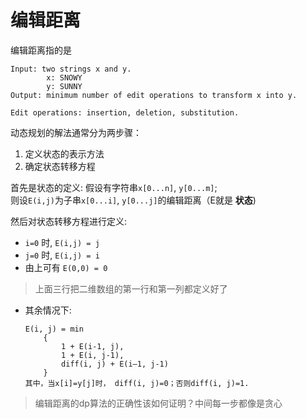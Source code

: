 # 编辑距离

编辑距离指的是

```
Input: two strings x and y.
		x: SNOWY
		y: SUNNY
Output: minimum number of edit operations to transform x into y.

Edit operations: insertion, deletion, substitution.
```

动态规划的解法通常分为两步骤：
1. 定义状态的表示方法
2. 确定状态转移方程

首先是状态的定义: 假设有字符串`x[0...n]`, `y[0...m]`;<br>
则设`E(i,j)`为子串`x[0...i]`, `y[0...j]`的编辑距离（E就是 **状态**) 

然后对状态转移方程进行定义: 
- `i=0` 时, `E(i,j) = j`
- `j=0` 时, `E(i,j) = i`
- 由上可有 `E(0,0) = 0`

> 上面三行把二维数组的第一行和第一列都定义好了

- 其余情况下:
    ```
    E(i, j) = min 
        {   
            1 + E(i-1, j),
            1 + E(i, j-1), 
            diff(i, j) + E(i–1, j-1)
        }
    其中，当x[i]=y[j]时， diff(i, j)=0；否则diff(i, j)=1.
    ```

> 编辑距离的dp算法的正确性该如何证明？中间每一步都像是贪心